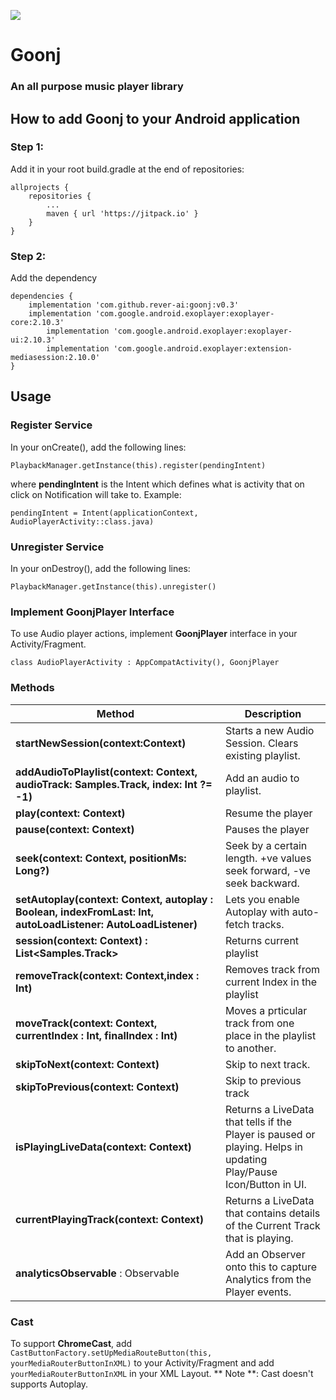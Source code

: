 [![](https://jitpack.io/v/rever-ai/goonj.svg)](https://jitpack.io/#rever-ai/goonj)

# Goonj 
### An all purpose music player library

## How to add Goonj to your Android application
### Step 1:
Add it in your root build.gradle at the end of repositories:
```
allprojects {
	repositories {
		...
		maven { url 'https://jitpack.io' }
	}
} 
````

### Step 2: 
Add the dependency
```
dependencies {
	implementation 'com.github.rever-ai:goonj:v0.3'
	implementation 'com.google.android.exoplayer:exoplayer-core:2.10.3'
        implementation 'com.google.android.exoplayer:exoplayer-ui:2.10.3'
        implementation 'com.google.android.exoplayer:extension-mediasession:2.10.0'
}
```

## Usage
### Register Service
In your onCreate(), add the following lines:
```
PlaybackManager.getInstance(this).register(pendingIntent)
````
where __pendingIntent__ is the Intent which defines what is activity that on click on Notification will take to. Example: 
```
pendingIntent = Intent(applicationContext, AudioPlayerActivity::class.java)
```

### Unregister Service
In your onDestroy(), add the following lines:
```
PlaybackManager.getInstance(this).unregister()
```

### Implement GoonjPlayer Interface
To use Audio player actions, implement __GoonjPlayer__ interface in your Activity/Fragment.
```
class AudioPlayerActivity : AppCompatActivity(), GoonjPlayer
```

### Methods
| Method | Description |
| -------| ----------- |
|__startNewSession(context:Context)__|Starts a new Audio Session. Clears existing playlist.|
|__addAudioToPlaylist(context: Context, audioTrack: Samples.Track, index: Int ?= -1)__| Add an audio to playlist.|
|__play(context: Context)__ | Resume the player|
|__pause(context: Context)__| Pauses the player|
|__seek(context: Context, positionMs: Long?)__|Seek by a certain length. +ve values seek forward, -ve seek backward.|
|__setAutoplay(context: Context, autoplay : Boolean, indexFromLast: Int, autoLoadListener: AutoLoadListener)__ | Lets you enable Autoplay with auto-fetch tracks. |
|__session(context: Context) : List<Samples.Track>__|Returns current playlist|
|__removeTrack(context: Context,index : Int)__|Removes track from current Index in the playlist|
|__moveTrack(context: Context, currentIndex : Int, finalIndex : Int)__|Moves a prticular track from one place in the playlist to another.|
|__skipToNext(context: Context)__| Skip to next track.|
|__skipToPrevious(context: Context)__|Skip to previous track|
|__isPlayingLiveData(context: Context)__|Returns a LiveData that tells if the Player is paused or playing. Helps in updating Play/Pause Icon/Button in UI.|
|__currentPlayingTrack(context: Context)__|Returns a LiveData that contains details of the Current Track that is playing.|
|__analyticsObservable__ : Observable<AnalyticsModel>| Add an Observer onto this to capture Analytics from the Player events.|

### Cast
To support __ChromeCast__, add ``` CastButtonFactory.setUpMediaRouteButton(this, yourMediaRouterButtonInXML) ``` to your Activity/Fragment and add ```yourMediaRouterButtonInXML``` in your XML Layout.
** Note **: Cast doesn't supports Autoplay.
